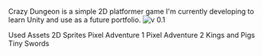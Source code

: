 Crazy Dungeon is a simple 2D platformer game I'm currently developing to learn Unity and use as a future portfolio.
![v 0.1](C:\_Work\Unity\Projects\crazydungeon1.jpg)

Used Assets
  2D Sprites
    Pixel Adventure 1
    Pixel Adventure 2
    Kings and Pigs
    Tiny Swords
